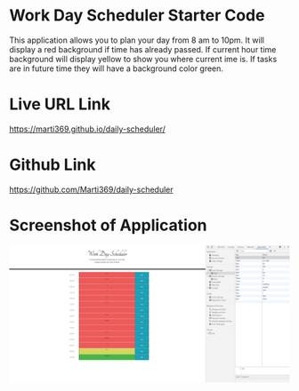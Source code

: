 # Work Day Scheduler Starter Code

This application allows you to plan your day from 8 am to 10pm. It will display a red background if time has already passed. If current hour time background will display yellow to show you where current ime is. If tasks are in future time they will have a background color green.

# Live URL Link

https://marti369.github.io/daily-scheduler/

# Github Link

https://github.com/Marti369/daily-scheduler

# Screenshot of Application

![Live Application Screenshot](./assets/imgs/app_screenshot.png)
